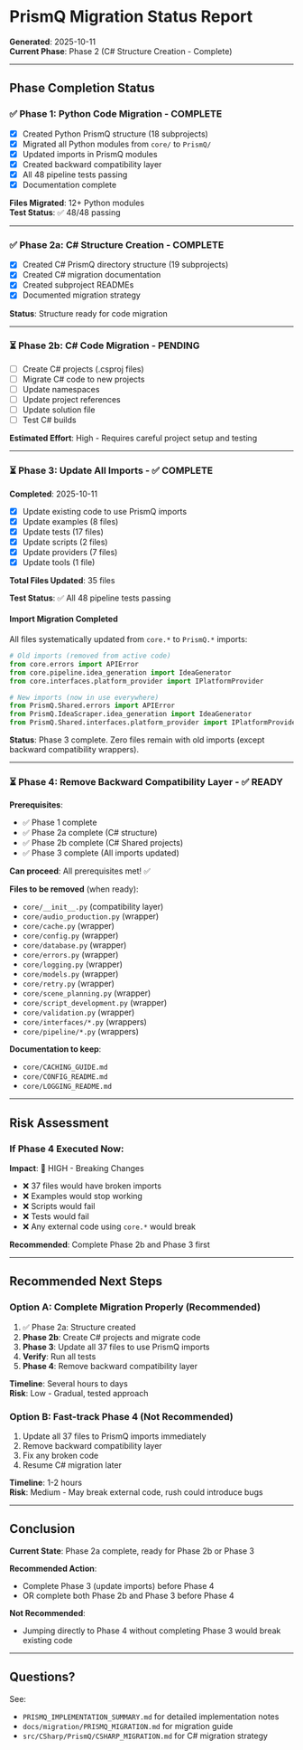 # PrismQ Migration Status Report

**Generated**: 2025-10-11  
**Current Phase**: Phase 2 (C# Structure Creation - Complete)

---

## Phase Completion Status

### ✅ Phase 1: Python Code Migration - COMPLETE
- [x] Created Python PrismQ structure (18 subprojects)
- [x] Migrated all Python modules from `core/` to `PrismQ/`
- [x] Updated imports in PrismQ modules
- [x] Created backward compatibility layer
- [x] All 48 pipeline tests passing
- [x] Documentation complete

**Files Migrated**: 12+ Python modules  
**Test Status**: ✅ 48/48 passing

---

### ✅ Phase 2a: C# Structure Creation - COMPLETE
- [x] Created C# PrismQ directory structure (19 subprojects)
- [x] Created C# migration documentation
- [x] Created subproject READMEs
- [x] Documented migration strategy

**Status**: Structure ready for code migration

---

### ⏳ Phase 2b: C# Code Migration - PENDING
- [ ] Create C# projects (.csproj files)
- [ ] Migrate C# code to new projects
- [ ] Update namespaces
- [ ] Update project references
- [ ] Update solution file
- [ ] Test C# builds

**Estimated Effort**: High - Requires careful project setup and testing

---

### ⏳ Phase 3: Update All Imports - ✅ COMPLETE

**Completed**: 2025-10-11

- [x] Update existing code to use PrismQ imports
- [x] Update examples (8 files)
- [x] Update tests (17 files)
- [x] Update scripts (2 files)
- [x] Update providers (7 files)
- [x] Update tools (1 file)

**Total Files Updated**: 35 files

**Test Status**: ✅ All 48 pipeline tests passing

#### Import Migration Completed

All files systematically updated from `core.*` to `PrismQ.*` imports:

```python
# Old imports (removed from active code)
from core.errors import APIError
from core.pipeline.idea_generation import IdeaGenerator
from core.interfaces.platform_provider import IPlatformProvider

# New imports (now in use everywhere)
from PrismQ.Shared.errors import APIError
from PrismQ.IdeaScraper.idea_generation import IdeaGenerator
from PrismQ.Shared.interfaces.platform_provider import IPlatformProvider
```

**Status**: Phase 3 complete. Zero files remain with old imports (except backward compatibility wrappers).

---

### ⏳ Phase 4: Remove Backward Compatibility Layer - ✅ READY

**Prerequisites**:
- ✅ Phase 1 complete
- ✅ Phase 2a complete (C# structure)
- ✅ Phase 2b complete (C# Shared projects)
- ✅ Phase 3 complete (All imports updated)

**Can proceed**: All prerequisites met! ✅

**Files to be removed** (when ready):
- `core/__init__.py` (compatibility layer)
- `core/audio_production.py` (wrapper)
- `core/cache.py` (wrapper)
- `core/config.py` (wrapper)
- `core/database.py` (wrapper)
- `core/errors.py` (wrapper)
- `core/logging.py` (wrapper)
- `core/models.py` (wrapper)
- `core/retry.py` (wrapper)
- `core/scene_planning.py` (wrapper)
- `core/script_development.py` (wrapper)
- `core/validation.py` (wrapper)
- `core/interfaces/*.py` (wrappers)
- `core/pipeline/*.py` (wrappers)

**Documentation to keep**:
- `core/CACHING_GUIDE.md`
- `core/CONFIG_README.md`
- `core/LOGGING_README.md`

---

## Risk Assessment

### If Phase 4 Executed Now:

**Impact**: 🔴 HIGH - Breaking Changes

- ❌ 37 files would have broken imports
- ❌ Examples would stop working
- ❌ Scripts would fail
- ❌ Tests would fail
- ❌ Any external code using `core.*` would break

**Recommended**: Complete Phase 2b and Phase 3 first

---

## Recommended Next Steps

### Option A: Complete Migration Properly (Recommended)
1. ✅ Phase 2a: Structure created
2. **Phase 2b**: Create C# projects and migrate code
3. **Phase 3**: Update all 37 files to use PrismQ imports
4. **Verify**: Run all tests
5. **Phase 4**: Remove backward compatibility layer

**Timeline**: Several hours to days  
**Risk**: Low - Gradual, tested approach

### Option B: Fast-track Phase 4 (Not Recommended)
1. Update all 37 files to PrismQ imports immediately
2. Remove backward compatibility layer
3. Fix any broken code
4. Resume C# migration later

**Timeline**: 1-2 hours  
**Risk**: Medium - May break external code, rush could introduce bugs

---

## Conclusion

**Current State**: Phase 2a complete, ready for Phase 2b or Phase 3

**Recommended Action**: 
- Complete Phase 3 (update imports) before Phase 4
- OR complete both Phase 2b and Phase 3 before Phase 4

**Not Recommended**: 
- Jumping directly to Phase 4 without completing Phase 3 would break existing code

---

## Questions?

See:
- `PRISMQ_IMPLEMENTATION_SUMMARY.md` for detailed implementation notes
- `docs/migration/PRISMQ_MIGRATION.md` for migration guide
- `src/CSharp/PrismQ/CSHARP_MIGRATION.md` for C# migration strategy
